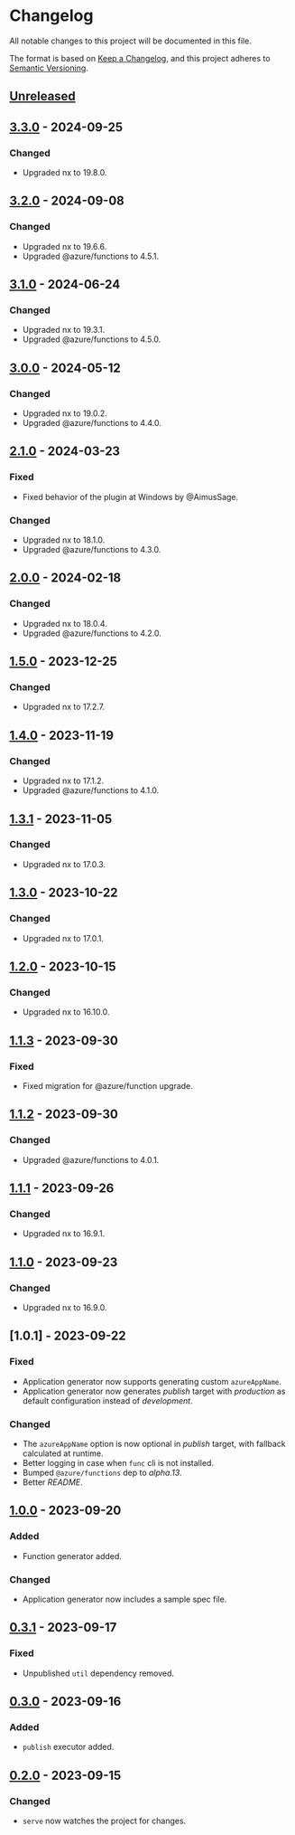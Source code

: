 # Changelog

All notable changes to this project will be documented in this file.

The format is based on [Keep a Changelog](https://keepachangelog.com/en/1.0.0/),
and this project adheres to [Semantic Versioning](https://semver.org/spec/v2.0.0.html).

## [Unreleased]

## [3.3.0] - 2024-09-25

### Changed

- Upgraded nx to 19.8.0.

## [3.2.0] - 2024-09-08

### Changed

- Upgraded nx to 19.6.6.
- Upgraded @azure/functions to 4.5.1.

## [3.1.0] - 2024-06-24

### Changed

- Upgraded nx to 19.3.1.
- Upgraded @azure/functions to 4.5.0.

## [3.0.0] - 2024-05-12

### Changed

- Upgraded nx to 19.0.2.
- Upgraded @azure/functions to 4.4.0.

## [2.1.0] - 2024-03-23

### Fixed

- Fixed behavior of the plugin at Windows by @AimusSage.

### Changed

- Upgraded nx to 18.1.0.
- Upgraded @azure/functions to 4.3.0.

## [2.0.0] - 2024-02-18

### Changed

- Upgraded nx to 18.0.4.
- Upgraded @azure/functions to 4.2.0.

## [1.5.0] - 2023-12-25

### Changed

- Upgraded nx to 17.2.7.

## [1.4.0] - 2023-11-19

### Changed

- Upgraded nx to 17.1.2.
- Upgraded @azure/functions to 4.1.0.

## [1.3.1] - 2023-11-05

### Changed

- Upgraded nx to 17.0.3.

## [1.3.0] - 2023-10-22

### Changed

- Upgraded nx to 17.0.1.

## [1.2.0] - 2023-10-15

### Changed

- Upgraded nx to 16.10.0.

## [1.1.3] - 2023-09-30

### Fixed

- Fixed migration for @azure/function upgrade.

## [1.1.2] - 2023-09-30

### Changed

- Upgraded @azure/functions to 4.0.1.

## [1.1.1] - 2023-09-26

### Changed

- Upgraded nx to 16.9.1.

## [1.1.0] - 2023-09-23

### Changed

- Upgraded nx to 16.9.0.

## [1.0.1] - 2023-09-22

### Fixed

- Application generator now supports generating custom `azureAppName`.
- Application generator now generates _publish_ target with _production_ as default configuration instead of _development_.

### Changed

- The `azureAppName` option is now optional in _publish_ target, with fallback calculated at runtime.
- Better logging in case when `func` cli is not installed.
- Bumped `@azure/functions` dep to _alpha.13_.
- Better _README_.

## [1.0.0] - 2023-09-20

### Added

- Function generator added.

### Changed

- Application generator now includes a sample spec file.

## [0.3.1] - 2023-09-17

### Fixed

- Unpublished `util` dependency removed.

## [0.3.0] - 2023-09-16

### Added

- `publish` executor added.

## [0.2.0] - 2023-09-15

### Changed

- `serve` now watches the project for changes.

[unreleased]: https://github.com/ziacik/nx-tools/compare/azure-func-3.3.0...HEAD
[3.3.0]: https://github.com/ziacik/nx-tools/compare/azure-func-3.2.0...azure-func-3.3.0
[3.2.0]: https://github.com/ziacik/nx-tools/compare/azure-func-3.1.0...azure-func-3.2.0
[3.1.0]: https://github.com/ziacik/nx-tools/compare/azure-func-3.0.0...azure-func-3.1.0
[3.0.0]: https://github.com/ziacik/nx-tools/compare/azure-func-2.1.0...azure-func-3.0.0
[2.1.0]: https://github.com/ziacik/nx-tools/compare/azure-func-2.0.0...azure-func-2.1.0
[2.0.0]: https://github.com/ziacik/nx-tools/compare/azure-func-1.5.0...azure-func-2.0.0
[1.5.0]: https://github.com/ziacik/nx-tools/compare/azure-func-1.4.0...azure-func-1.5.0
[1.4.0]: https://github.com/ziacik/nx-tools/compare/azure-func-1.3.1...azure-func-1.4.0
[1.3.1]: https://github.com/ziacik/nx-tools/compare/azure-func-1.3.0...azure-func-1.3.1
[1.3.0]: https://github.com/ziacik/nx-tools/compare/azure-func-1.2.0...azure-func-1.3.0
[1.2.0]: https://github.com/ziacik/nx-tools/compare/azure-func-1.1.3...azure-func-1.2.0
[1.1.3]: https://github.com/ziacik/nx-tools/compare/azure-func-1.1.2...azure-func-1.1.3
[1.1.2]: https://github.com/ziacik/nx-tools/compare/azure-func-1.1.1...azure-func-1.1.2
[1.1.1]: https://github.com/ziacik/nx-tools/compare/azure-func-1.1.0...azure-func-1.1.1
[1.1.0]: https://github.com/ziacik/nx-tools/compare/azure-func-1.0.0...azure-func-1.1.0
[1.0.0]: https://github.com/ziacik/nx-tools/compare/azure-func-0.3.1...azure-func-1.0.0
[0.3.1]: https://github.com/ziacik/nx-tools/compare/azure-func-0.3.0...azure-func-0.3.1
[0.3.0]: https://github.com/ziacik/nx-tools/compare/azure-func-0.2.0...azure-func-0.3.0
[0.2.0]: https://github.com/ziacik/nx-tools/releases/tag/azure-func-0.2.0
